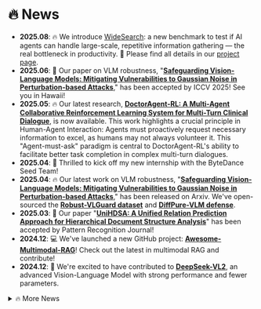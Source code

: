 # 🔥 News

<ul>
<li><b>2025.08</b>: 🔥 We introduce <a href="https://arxiv.org/pdf/2508.07999">WideSearch</a>: a new benchmark to test if AI agents can handle large-scale, repetitive information gathering — the real bottleneck in productivity. 🚧 Please find all details in our <a href="https://widesearch-seed.github.io/">project page</a>.
<li><b>2025.06</b>: 🎉 Our paper on VLM robustness, "<a href="https://arxiv.org/abs/2504.01308"><b>Safeguarding Vision-Language Models: Mitigating Vulnerabilities to Gaussian Noise in Perturbation-based Attacks</b></a>," has been accepted by ICCV 2025! See you in Hawaii!</li>
<li><b>2025.05</b>: 🔥 Our latest research, <a href="https://arxiv.org/abs/2505.19630"><b>DoctorAgent-RL: A Multi-Agent Collaborative Reinforcement Learning System for Multi-Turn Clinical Dialogue</b></a>, is now available. This work highlights a crucial principle in Human-Agent Interaction: Agents must proactively request necessary information to excel, as humans may not always volunteer it. This "Agent-must-ask" paradigm is central to DoctorAgent-RL's ability to facilitate better task completion in complex multi-turn dialogues. </li>
<li><b>2025.04</b>: 🎉 Thrilled to kick off my new internship with the ByteDance Seed Team!</li>
<li><b>2025.04</b>: 🔥 Our latest work on VLM robustness, "<a href="https://arxiv.org/abs/2504.01308"><b>Safeguarding Vision-Language Models: Mitigating Vulnerabilities to Gaussian Noise in Perturbation-based Attacks</b></a>," has been released on Arxiv. We've open-sourced the <a href="https://huggingface.co/datasets/Jarvis1111/RobustVLGuard"><b>Robust-VLGuard dataset</b></a> and <a href="https://github.com/JarvisUSTC/DiffPure-RobustVLM"><b>DiffPure-VLM defense</b></a>.</li>
<li><b>2025.03</b>: 🎉 Our paper "<a href="https://arxiv.org/abs/2503.15893"><b>UniHDSA: A Unified Relation Prediction Approach for Hierarchical Document Structure Analysis</b></a>" has been accepted by Pattern Recognition Journal!</li>
<li><b>2024.12</b>: 💻 We've launched a new GitHub project: <a href="https://github.com/JarvisUSTC/Awesome-Multimodal-RAG"><b>Awesome-Multimodal-RAG</b></a>! Check out the latest in multimodal RAG and contribute!</li>
<li><b>2024.12</b>: 🤝 We're excited to have contributed to <a href="https://github.com/deepseek-ai/DeepSeek-VL2"><b>DeepSeek-VL2</b></a>, an advanced Vision-Language Model with strong performance and fewer parameters.</li>
</ul>
<details>
<summary> 🔥 More News</summary>
<ul>
<li><b>2024.08-09</b>: 🗣️ Presented DLAFormer and DRFormer at ICDAR in Athens! Photos can be found <a href="https://photos.app.goo.gl/8aw4mYxDUtA5ELuJ6">here</a>. A memorable experience meeting colleagues and exploring the city.</li>
<li><b>2024.08</b>: ✍️ The complete version of DLAFormer, titled "<a href="https://arxiv.org/abs/2503.15893"><b>UniHDSA: A Unified Relation Prediction Approach for Hierarchical Document Structure Analysis</b></a>", has been submitted to Pattern Recognition Journal.</li>
<li><b>2024.07</b>: 🎉 Our Detect-Order-Construct have been accepted by Pattern Recognition!</li>
<li><b>2024.06</b>: 🗣️ Our DLAFormer, UniVIE, and DRFormer selected for oral presentation at ICDAR 2024!</li>
<li><b>2024.03</b>: 🚀 Azure AI Document Intelligence now supports Hierarchical Document Structure Analysis (HDSA), based on our "<a href="https://arxiv.org/abs/2401.11874"><b>Detect-Order-Construct: A Tree Construction based Approach for Hierarchical Document Structure Analysis</b></a>" paper. Details on <a href="https://arxiv.org/abs/2401.11874">arXiv</a> and the <a href="https://techcommunity.microsoft.com/t5/ai-azure-ai-services-blog/document-intelligence-preview-adds-more-prebuilts-support-for/ba-p/4084608">official announcement</a>.</li>
<li><b>2024.03</b>: 💻 Source code released for our <a href="https://github.com/JarvisUSTC/Language-Enhanced-CLIP-For-Multi-label-Image-Recognition"><b>Language-Enhanced Image New Category Discovery solution</b></a> from the CVPR 2023 HIT Workshop.</li>
<li><b>2024.02</b>: ✍️ Our new work on Document Layout Analysis, <b>DLAFormer: A End-to-End Transformer for Document Layout Analysis</b>, submitted to ICDAR 2024.</li>
<li><b>2024.01</b>: 💡 Introduced <a href="https://arxiv.org/abs/2401.09220"><b>UniVIE: A Unified Label Space Approach to Visual Information Extraction from Form-like Documents</b></a>! Reframing VIE as relation prediction with a unified label space.</li>
<li><b>2024.01</b>: 📄 New technical paper released: <a href="https://arxiv.org/abs/2401.09232"><b>Dynamic Relation Transformer for Contextual Text Block Detection</b></a>!</li>
<li><b>2023.12</b>: 🏆 <a href="https://mp.weixin.qq.com/s/B1r2uJ0bNg_u50vuNI5MPw"><b>2nd Prize</b>, 2023 International Algorithm Case Competition (Visual Prompt Tuning Challenge @ CVPR 2023 HIT Workshop)</a>, <b>200,000 RMB bonus</b>!</li>
<li><b>2023.11</b>: ✍️ Our new progress on Hierarchical Document Structure Analysis submitted to Pattern Recognition Journal.</li>
<li><b>2023.07</b>: 🎉 "<a href="https://arxiv.org/abs/2303.11615"><b>Robust Table Structure Recognition with Dynamic Queries Enhanced Detection Transformer</b></a>" accepted by Pattern Recognition Journal!</li>
<li><b>2023.04</b>: 🎉 Two papers accepted by <b>ICDAR 2023</b>!</li>
<li><b>2023.03</b>: 💡 Proposed a new <a href="https://arxiv.org/abs/2303.11615"><b>Dynamic Queries based Detection Transformer</b></a> for more robust table structure recognition!</li>
<li><b>2022.12</b>: 🏆 <a href="https://mp.weixin.qq.com/s/Au8oRHbX0Ls2gL4WiBNmqw"><b>2nd Prize</b>, 2022 International Algorithm Case Competition (Panoptic Scene Graph Challenge @ ECCV 2022 SenseHuman Workshop)</a>, <b>100,000 RMB bonus</b>!</li>
<li><b>2022.09</b>: 🎉 One paper accepted by <b>ACM MM 2022</b>!</li>
</ul>
</details>
